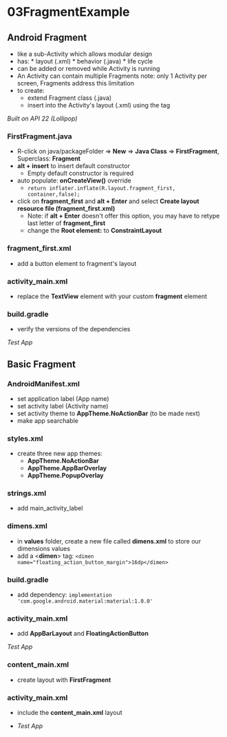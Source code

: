 # 03FragmentExample
## Android Fragment
* like a sub-Activity which allows modular design
* has:
		* layout (.xml)
		* behavior (.java)
		* life cycle
* can be added or removed while Activity is running
* An Activity can contain multiple Fragments
		note: only 1 Activity per screen, Fragments address this limitation
* to create:
	*	extend Fragment class (.java)
	*	insert into the Activity's layout (.xml) using the <fragement> tag

*Built on API 22 (Lollipop)*
### FirstFragment.java
* R-click on java/packageFolder => **New** => **Java Class** => **FirstFragment**, Superclass: **Fragment**
* **alt + insert** to insert default constructor
	* Empty default constructor is required
* auto populate: **onCreateView()** override
	* ``return inflater.inflate(R.layout.fragment_first, container,false);``
* click on **fragment_first** and **alt + Enter** and select **Create layout resource file (fragment_first.xml)**
	* Note:  if **alt + Enter** doesn't offer this option, you may have to retype last letter of **fragment_first**
	* change the **Root element:** to **ConstraintLayout**

### fragment_first.xml
* add a button element to fragment's layout
### activity_main.xml
* replace the **TextView** element with your custom **fragment** element
### build.gradle
* verify the versions of the dependencies

*Test App*
## Basic Fragment 
### AndroidManifest.xml
* set application label (App name)
* set activity label (Activity name)
* set activity theme to **AppTheme.NoActionBar** (to be made next)
* make app searchable
### styles.xml
* create three new app themes: 
	* **AppTheme.NoActionBar** 
	* **AppTheme.AppBarOverlay**
	* **AppTheme.PopupOverlay**
### strings.xml
* add main_activity_label
### dimens.xml
* in **values** folder, create a new file called **dimens.xml** to store our dimensions values
* add a <**dimen**> tag: ``<dimen  name="floating_action_button_margin">16dp</dimen>``
### build.gradle
* add dependency:  ``implementation 'com.google.android.material:material:1.0.0'``
### activity_main.xml
* add **AppBarLayout** and **FloatingActionButton**

*Test App*

### content_main.xml
* create layout with **FirstFragment**
### activity_main.xml
* include the **content_main.xml** layout

*  *Test App*